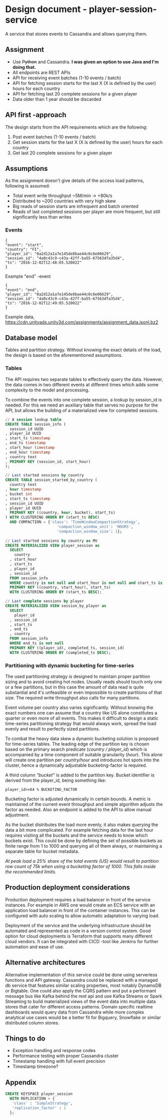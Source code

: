 # Design document - player-session-service

A service that stores events to Cassandra and allows querying them.

## Assignment

* Use ~~Python~~ and Cassandra. __I was given an option to use Java and I'm doing that.__
* All endpoints are REST APIs
* API for receiving event batches (1-10 events / batch)
* API for fetching session starts for the last X (X is defined by the user) hours for each country
* API for fetching last 20 complete sessions for a given player
* Data older than 1 year should be discarded

## API first -approach

The design starts from the API requirements which are the following:

1) Post event batches (1-10 events / batch)
2) Get session starts for the last X (X is defined by the user) hours for each country
3) Get last 20 complete sessions for a given player

## Assumptions

As the assignment doesn't give details of the access load patterns, following is assumed:

* Total event write throughput ~5M/min -> +80k/s
* Distributed to ~200 countries with very high skew
* Big reads of session starts are infrequent and batch oriented
* Reads of last completed sessions per player are more frequent, but still significantly less than writes

### Events

```
{
"event": "start",
"country": "FI",
"player_id": "0a2d12a1a7e145de8bae44c0c6e06629",
"session_id": "4a0c43c9-c43a-42ff-ba55-67563dfa35d4",
"ts": "2016-12-02T12:48:05.520022"
}
```
Example "end" -event
```
{
"event": "end",
"player_id": "0a2d12a1a7e145de8bae44c0c6e06629",
"session_id": "4a0c43c9-c43a-42ff-ba55-67563dfa35d4",
"ts": "2016-12-02T12:49:05.520022"
}
```

Example data,
https://cdn.unityads.unity3d.com/assignments/assignment_data.jsonl.bz2

## Database model

Tables and partition strategy. Without knowing the exact details of the load, the design is based on the aforementioned assumptions.

### Tables

The API requires two separate tables to effectively query the data. However, the data comes in two different events at different times which adds some complexity to the model and processing.

To combine the events into one complete session, a lookup by session_id is needed. For this we need an auxiliary table that serves no purpose for the API, but allows the building of a materialized view for completed sessions.  

```sql
// A session lookup table
CREATE TABLE session_info (
  session_id UUID
, player_id UUID
, start_ts timestamp
, end_ts timestamp
, start_hour timestamp
, end_hour timestamp
, country text
, PRIMARY KEY (session_id, start_hour)
);

// Last started sessions by country
CREATE TABLE session_started_by_country (
  country text
, hour timestamp
, bucket int
, start_ts timestamp
, session_id UUID
, player_id UUID
  PRIMARY KEY ((country, hour, bucket), start_ts)
) WITH CLUSTERING ORDER BY (start_ts DESC)
  AND COMPACTION = {'class': 'TimeWindowCompactionStrategy', 
                       'compaction_window_unit': 'HOURS', 
                       'compaction_window_size': 1};
                       
// Last started sessions by country as MV
CREATE MATERIALIZED VIEW player_session as
  SELECT
    country
  , start_hour
  , start_ts
  , player_id
  , session_id
  FROM session_info
  WHERE country is not null and start_hour is not null and start_ts is not null and session_id is not null
  PRIMARY KEY ((country, start_hour), start_ts)
  WITH CLUSTERING ORDER BY (start_ts DESC);

// Last complete sessions by player
CREATE MATERIALIZED VIEW session_by_player as
  SELECT
    player_id
  , session_id
  , start_ts
  , end_ts
  , country
  FROM session_info
  WHERE end_ts is not null
  PRIMARY KEY ((player_id), completed_ts, session_id)
  WITH CLUSTERING ORDER BY (completed_ts DESC);

```

### Partitioning with dynamic bucketing for time-series

The used partitioning strategy is designed to maintain proper partition sizing and to avoid creating hot nodes. Usually reads should touch only one or a few partitions, but in this case the amount of data read is quite substantial and it's unfeasible or even impossible to create partitions of that size. The required write throughput also calls for many partitions.

Event volume per country also varies significantly. Without knowing the exact numbers one can assume that a country like US alone constitutes a quarter or even more of all events. This makes it difficult to design a static time-series partitioning strategy that would always work, spread the load evenly and result to perfectly sized partitions.

To combat the heavy data skew a dynamic bucketing solution is proposed for time-series tables. The leading edge of the partition key is chosen based on the primary search predicate (_country / player_id_) which is accompanied by a time component of suitable granularity (_hour_). This alone will create one partition per _country/hour_ and introduces hot spots into the cluster, hence a dynamically adjustable bucketing-factor is required.

A third column _"bucket"_ is added to the partition key. Bucket identifier is derived from the player_id, being something like:

    player_id>>64 % BUCKETING_FACTOR
    
Bucketing factor is adjusted dynamically in certain bounds. A metric is maintained of the current event throughput and simple algorithm adjusts the factor as needed. Also an endpoint is added to the API to allow manual adjustment.

As the bucket distributes the load more evenly, it also makes querying the data a bit more complicated. For example fetching data for the last hour requires visiting all the buckets and the service needs to know which buckets exist. This could be done by defining the set of possible buckets as finite range from 1 to 1000 and querying all of them always, or maintaining a separate table for bucket metadata.

_At peak load a 25% share of the total events (US) would result to partition row count of 75k when using a bucketing factor of 1000. This falls inside the recommended limits._

## Production deployment considerations

Production deployment requires a load balancer in front of the service instances. For example in AWS one would create an ECS service with an application load balancer in front of the container instances. This can be configured with auto scaling to allow automatic adaptation to varying load.

Deployment of the service and the underlying infrastructure should be automated and represented as code in a version control system. Good option for cloud deployments is Terraform that supports many different cloud vendors. It can be integrated with CICD -tool like Jenkins for further automation and ease of use.

## Alternative architectures

Alternative implementation of this service could be done using serverless functions and API gateway. Cassandra could be replaced with a managed db service that features similar scaling properties, most notably DynamoDB or Bigtable. One could also apply the CQRS pattern and put a performant message bus like Kafka behind the rest api and use Kafka Streams or Spark Streaming to build materialized views of the event data into multiple data stores that cater for different access patterns. Domain specific realtime dashboards would query data from Cassandra while more complex analytical use cases would be a better fit for Bigquery, Snowflake or similar distributed column stores.

## Things to do

* Exception handling and response codes
* Performance testing with proper Cassandra cluster
* Timestamp handling with full event precision
* Timestamp timezone?

## Appendix

```sql
CREATE KEYSPACE player_session
  WITH REPLICATION = { 
   'class' : 'SimpleStrategy', 
   'replication_factor' : 1 
  };
```

